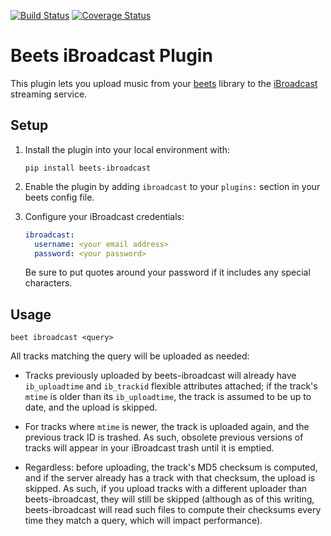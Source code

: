 [![Build Status](https://api.travis-ci.com/ctrueden/beets-ibroadcast.svg?branch=master)](https://travis-ci.com/github/ctrueden/beets-ibroadcast)
[![Coverage Status](https://coveralls.io/repos/github/ctrueden/beets-ibroadcast/badge.svg?branch=master)](https://coveralls.io/github/ctrueden/beets-ibroadcast?branch=master)

# Beets iBroadcast Plugin

This plugin lets you upload music from your [beets](https://beets.io)
library to the [iBroadcast](https://www.ibroadcast.com/) streaming service.

## Setup

1. Install the plugin into your local environment with:
   ```
   pip install beets-ibroadcast
   ```

2. Enable the plugin by adding `ibroadcast` to your `plugins:` section
   in your beets config file.

3. Configure your iBroadcast credentials:
   ```yaml
   ibroadcast:
     username: <your email address>
     password: <your password>
   ```
   Be sure to put quotes around your password if it includes any special characters.

## Usage

```
beet ibroadcast <query>
```

All tracks matching the query will be uploaded as needed:

- Tracks previously uploaded by beets-ibroadcast will already have
  `ib_uploadtime` and `ib_trackid` flexible attributes attached; if the track's
  `mtime` is older than its `ib_uploadtime`, the track is assumed to be up to
  date, and the upload is skipped.

- For tracks where `mtime` is newer, the track is uploaded again, and the
  previous track ID is trashed. As such, obsolete previous versions of tracks
  will appear in your iBroadcast trash until it is emptied.

- Regardless: before uploading, the track's MD5 checksum is computed, and if
  the server already has a track with that checksum, the upload is skipped. As
  such, if you upload tracks with a different uploader than beets-ibroadcast,
  they will still be skipped (although as of this writing, beets-ibroadcast
  will read such files to compute their checksums every time they match a
  query, which will impact performance).
